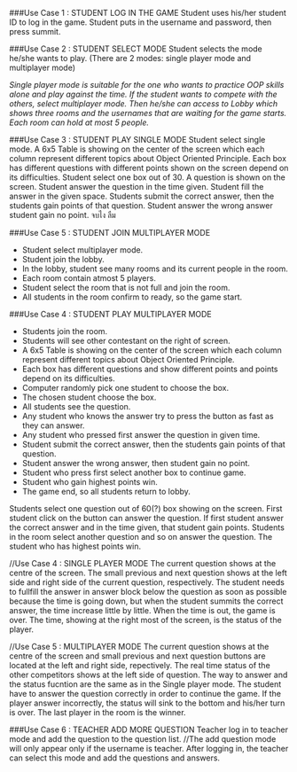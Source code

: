 ###Use Case 1 : STUDENT LOG IN THE GAME
Student uses his/her student ID to log in the game. Student puts in the username and password, then press summit.

###Use Case 2 : STUDENT SELECT MODE
Student selects the mode he/she wants to play. (There are 2 modes: single player mode and multiplayer mode)

*Single player mode is suitable for the one who wants to practice OOP skills alone and play against the time. If the student wants to compete with the others, select multiplayer mode. Then he/she can access to Lobby which shows three rooms and the usernames that are waiting for the game starts. Each room can hold at most 5 people.*

###Use Case 3 : STUDENT PLAY SINGLE MODE
Student select single mode.
A 6x5 Table is showing on the center of the screen which each column represent different topics about Object Oriented Principle. Each box has different questions with different points shown on the screen depend on its difficulties.
Student select one box out of 30. A question is shown on the screen. Student answer the question in the time given. Student fill the answer in the given space. Students submit the correct answer, then the students gain points of that question. Student answer the wrong answer student gain no point. จบไง ลืม

###Use Case 5 : STUDENT JOIN MULTIPLAYER MODE
- Student select multiplayer mode.
- Student join the lobby.
- In the lobby, student see many rooms and its current people in the room.
- Each room contain atmost 5 players.
- Student select the room that is not full and join the room.
- All students in the room confirm to ready, so the game start.

###Use Case 4 : STUDENT PLAY MULTIPLAYER MODE
- Students join the room.
- Students will see other contestant on the right of screen.
- A 6x5 Table is showing on the center of the screen which each column represent different topics about Object Oriented Principle. 
- Each box has different questions and show different points and points depend on its difficulties.
- Computer randomly pick one student to choose the box.
- The chosen student choose the box.
- All students see the question.
- Any student who knows the answer try to press the button as fast as they can answer.
- Any student who pressed first answer the question in given time.
- Student submit the correct answer, then the students gain points of that question.
- Student answer the wrong answer, then student gain no point.
- Student who press first select another box to continue game.
- Student who gain highest points win.
- The game end, so all students return to lobby.

Students select one question out of 60(?) box showing on the screen. First student click on the button can answer the question. If first student answer the correct answer and in the time given, that student gain points.
Students in the room select another question and so on answer the question. The student who has highest points win.

//Use Case 4 : SINGLE PLAYER MODE
The current question shows at the centre of the screen. The small previous and next question shows at the left side and right side of the current question, respectively. The student needs to fullfill the answer in answer block below the question as soon as possible because the time is going down, but when the student summits the correct answer, the time increase little by little. When the time is out, the game is over. The time, showing at the right most of the screen, is the status of the player.

//Use Case 5 : MULTIPLAYER MODE
The current question shows at the centre of the screen and small previous and next question buttons are located at the left and right side, repectively. The real time status of the other competitors shows at the left side of question. The way to answer and the status fucntion are the same as in the Single player mode. The student have to answer the question correctly in order to continue the game. If the player answer incorrectly, the status will sink to the bottom and his/her turn is over. The last player in the room is the winner.


###Use Case 6 : TEACHER ADD MORE QUESTION
Teacher log in to teacher mode and add the question to the question list.
//The add question mode will only appear only if the username is teacher. After logging in, the teacher can select this mode and add the questions and answers.
